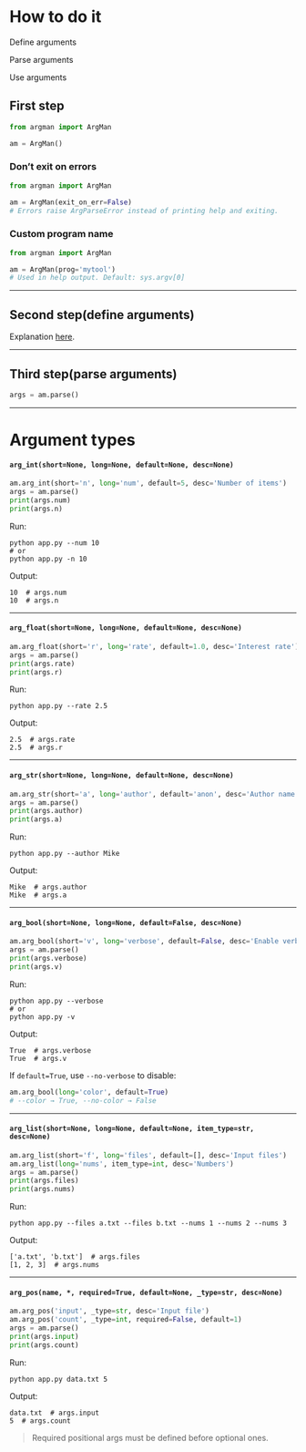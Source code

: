 # How to do it

Define arguments

Parse arguments

Use arguments

## First step

```python
from argman import ArgMan

am = ArgMan()
```

### Don’t exit on errors

```python
from argman import ArgMan

am = ArgMan(exit_on_err=False)
# Errors raise ArgParseError instead of printing help and exiting.
```

### Custom program name

```python
from argman import ArgMan

am = ArgMan(prog='mytool')
# Used in help output. Default: sys.argv[0]
```

---

## Second step(define arguments)

Explanation [here](#Argument-types).

---

## Third step(parse arguments)

```python
args = am.parse()
```

---

# Argument types

#### `arg_int(short=None, long=None, default=None, desc=None)`

```python
am.arg_int(short='n', long='num', default=5, desc='Number of items')
args = am.parse()
print(args.num)
print(args.n)
```

Run:

```shell
python app.py --num 10
# or
python app.py -n 10
```

Output:

```
10  # args.num
10  # args.n
```

---

#### `arg_float(short=None, long=None, default=None, desc=None)`

```python
am.arg_float(short='r', long='rate', default=1.0, desc='Interest rate')
args = am.parse()
print(args.rate)
print(args.r)
```

Run:

```shell
python app.py --rate 2.5
```

Output:

```
2.5  # args.rate
2.5  # args.r
```

---

#### `arg_str(short=None, long=None, default=None, desc=None)`

```python
am.arg_str(short='a', long='author', default='anon', desc='Author name')
args = am.parse()
print(args.author)
print(args.a)
```

Run:

```shell
python app.py --author Mike
```

Output:

```
Mike  # args.author
Mike  # args.a
```

---

#### `arg_bool(short=None, long=None, default=False, desc=None)`

```python
am.arg_bool(short='v', long='verbose', default=False, desc='Enable verbose mode')
args = am.parse()
print(args.verbose)
print(args.v)
```

Run:

```shell
python app.py --verbose
# or
python app.py -v
```

Output:

```
True  # args.verbose
True  # args.v
```

If ```default=True```, use ```--no-verbose``` to disable:

```python
am.arg_bool(long='color', default=True)
# --color → True, --no-color → False
```

---

#### `arg_list(short=None, long=None, default=None, item_type=str, desc=None)`

```python
am.arg_list(short='f', long='files', default=[], desc='Input files')
am.arg_list(long='nums', item_type=int, desc='Numbers')
args = am.parse()
print(args.files)
print(args.nums)
```

Run:

```shell
python app.py --files a.txt --files b.txt --nums 1 --nums 2 --nums 3
```

Output:

```
['a.txt', 'b.txt']  # args.files
[1, 2, 3]  # args.nums
```

---

#### `arg_pos(name, *, required=True, default=None, _type=str, desc=None)`

```python
am.arg_pos('input', _type=str, desc='Input file')
am.arg_pos('count', _type=int, required=False, default=1)
args = am.parse()
print(args.input)
print(args.count)
```

Run:

```shell
python app.py data.txt 5
```

Output:

```
data.txt  # args.input
5  # args.count
```

> Required positional args must be defined before optional ones.